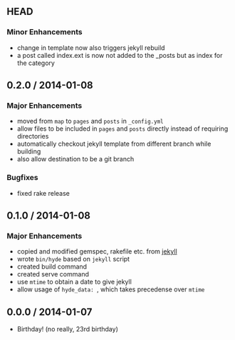## HEAD

### Minor Enhancements
  * change in template now also triggers jekyll rebuild
  * a post called index.ext is now not added to the _posts but as index for the category

## 0.2.0 / 2014-01-08

### Major Enhancements
  * moved from `map` to `pages` and `posts` in `_config.yml`
  * allow files to be included in `pages` and `posts` directly instead of requiring directories
  * automatically checkout jekyll template from different branch while building
  * also allow destination to be a git branch
  
### Bugfixes
  * fixed rake release

## 0.1.0 / 2014-01-08

### Major Enhancements
  * copied and modified gemspec, rakefile etc. from [jekyll](//github.com/jekyll/jekyll)
  * wrote `bin/hyde` based on `jekyll` script
  * created build command
  * created serve command
  * use `mtime` to obtain a date to give jekyll
  * allow usage of `hyde_data: `, which takes precedense over `mtime`

## 0.0.0 / 2014-01-07
  * Birthday! (no really, 23rd birthday)
